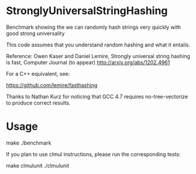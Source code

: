 StronglyUniversalStringHashing
==============================

Benchmark showing the we can randomly hash strings very quickly with good strong universality 

This code assumes that you understand random hashing and what it entails.

 Reference: Owen Kaser and Daniel Lemire, Strongly universal string hashing is fast, Computer Journal (to appear)
 http://arxiv.org/abs/1202.4961


For a C++ equivalent, see:

https://github.com/lemire/fasthashing


Thanks to Nathan Kurz for noticing that GCC 4.7 requires no-tree-vectorize to produce correct results.



Usage
======

make
./benchmark


If you plan to use clmul instructions, please run the corresponding
tests:

make clmulunit
./clmulunit
